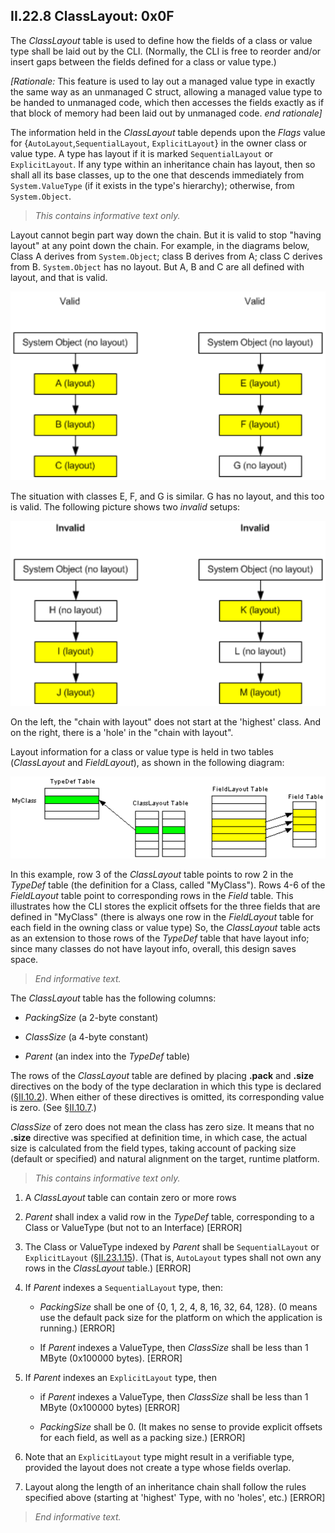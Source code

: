 ## II.22.8 ClassLayout: 0x0F

The _ClassLayout_ table is used to define how the fields of a class or value type shall be laid out by the CLI. (Normally, the CLI is free to reorder and/or insert gaps between the fields defined for a class or value type.)

_[Rationale:_ This feature is used to lay out a managed value type in exactly the same way as an unmanaged C struct, allowing a managed value type to be handed to unmanaged code, which then accesses the fields exactly as if that block of memory had been laid out by unmanaged code. _end rationale]_

The information held in the _ClassLayout_ table depends upon the _Flags_ value for {`AutoLayout`,`SequentialLayout`, `ExplicitLayout`} in the owner class or value type. A type has layout if it is marked `SequentialLayout` or `ExplicitLayout`. If any type within an inheritance chain has layout, then so shall all its base classes, up to the one that descends immediately from `System.ValueType` (if it exists in the type's hierarchy); otherwise, from `System.Object`.

> _This contains informative text only._

Layout cannot begin part way down the chain. But it is valid to stop "having layout" at any point down the chain. For example, in the diagrams below, Class A derives from `System.Object`; class B derives from A; class C derives from B. `System.Object` has no layout. But A, B and C are all defined with layout, and that is valid.

 ![Valid layout setups](ii.22.8-classlayout-figure-1.png)

The situation with classes E, F, and G is similar.  G has no layout, and this too is valid. The following picture shows two *invalid* setups: 

 ![Invalid layout setups](ii.22.8-classlayout-figure-2.png)

On the left, the "chain with layout" does not start at the 'highest' class.  And on the right, there is a 'hole' in the "chain with layout".

Layout information for a class or value type is held in two tables (*ClassLayout* and *FieldLayout*), as shown in the following diagram:

 ![ClassLayout and FieldLayout](ii.22.8-classlayout-figure-3.png)

In this example, row 3 of the _ClassLayout_ table points to row 2 in the _TypeDef_ table (the definition for a Class, called "MyClass"). Rows 4-6 of the _FieldLayout_ table point to corresponding rows in the _Field_ table. This illustrates how the CLI stores the explicit offsets for the three fields that are defined in "MyClass" (there is always one row in the _FieldLayout_ table for each field in the owning class or value type) So, the _ClassLayout_ table acts as an extension to those rows of the _TypeDef_ table that have layout info; since many classes do not have layout info, overall, this design saves space.

> _End informative text._

The _ClassLayout_ table has the following columns:

 * _PackingSize_ (a 2-byte constant)

 * _ClassSize_ (a 4-byte constant)

 * _Parent_ (an index into the _TypeDef_ table)

The rows of the _ClassLayout_ table are defined by placing **.pack** and **.size** directives on the body of the type declaration in which this type is declared (§[II.10.2](#todo-missing-hyperlink)). When either of these directives is omitted, its corresponding value is zero. (See §[II.10.7](#todo-missing-hyperlink).)

_ClassSize_ of zero does not mean the class has zero size. It means that no **.size** directive was specified at definition time, in which case, the actual size is calculated from the field types, taking account of packing size (default or specified) and natural alignment on the target, runtime platform.

> _This contains informative text only._

 1. A _ClassLayout_ table can contain zero or more rows

 2. _Parent_ shall index a valid row in the _TypeDef_ table, corresponding to a Class or ValueType (but not to an Interface) \[ERROR\]

 3. The Class or ValueType indexed by _Parent_ shall be `SequentialLayout` or `ExplicitLayout` (§[II.23.1.15](#todo-missing-hyperlink)). (That is, `AutoLayout` types shall not own any rows in the _ClassLayout_ table.) \[ERROR\]

 4. If _Parent_ indexes a `SequentialLayout` type, then:

    * _PackingSize_ shall be one of {0, 1, 2, 4, 8, 16, 32, 64, 128}. (0 means use the default pack size for the platform on which the application is running.) \[ERROR\]

    * If _Parent_ indexes a ValueType, then _ClassSize_ shall be less than 1 MByte (0x100000 bytes). \[ERROR\]

 5. If _Parent_ indexes an `ExplicitLayout` type, then

    * if _Parent_ indexes a ValueType, then _ClassSize_ shall be less than 1 MByte (0x100000 bytes) \[ERROR\]

    * _PackingSize_ shall be 0. (It makes no sense to provide explicit offsets for each field, as well as a packing size.) \[ERROR\]

 6. Note that an `ExplicitLayout` type might result in a verifiable type, provided the layout does not create a type whose fields overlap.

 7. Layout along the length of an inheritance chain shall follow the rules specified above (starting at 'highest' Type, with no 'holes', etc.) \[ERROR\]

> _End informative text._
